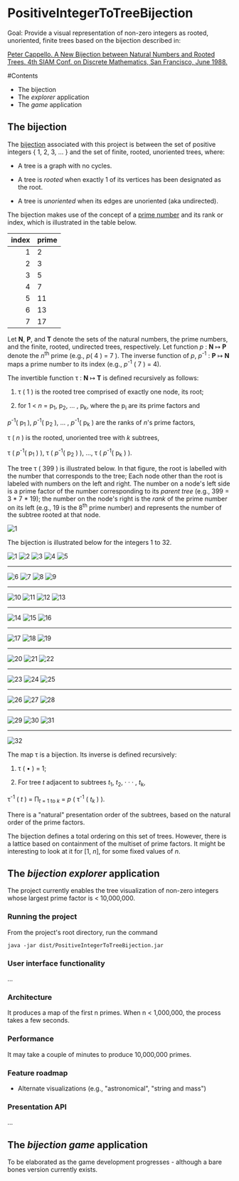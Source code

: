 # PositiveIntegerToTreeBijection

Goal: Provide a visual representation of non-zero integers as rooted, unoriented, finite trees 
based on the bijection described in:

[Peter Cappello. A New Bijection between Natural Numbers and Rooted Trees. 4th SIAM Conf. on Discrete Mathematics, San Francisco, June 1988.](https://www.cs.ucsb.edu/~cappello/papers/1988SiamDM.html)

#Contents
* The bijection
* The _explorer_ application
* The _game_ application

## The bijection

The [bijection](https://en.wikipedia.org/wiki/Bijection) associated with this project is between the set of positive integers
{ 1, 2, 3, ... } 
and the set of finite, rooted, unoriented trees, where:

* A tree is a graph with no cycles. 

* A tree is _rooted_ when exactly 1 of its vertices has been designated as the root.

* A tree is _unoriented_ when its edges are unoriented (aka undirected).

The bijection makes use of the concept of a [prime number](https://en.wikipedia.org/wiki/Prime_number)
and its rank or index, which is illustrated in the table below.

index   | prime           
 ---: | :---
1 | 2  
2 | 3
3 | 5
4 | 7
5 | 11 
6 | 13
7 | 17

Let **N**, **P**, and **T** denote the sets of the natural numbers, the prime numbers, and the finite, rooted, undirected trees, respectively. 
Let function _p_ : **N** &map; **P** denote the _n_<sup>th</sup> prime (e.g., _p_( 4 ) = 7 ).
The inverse function of _p_, _p_<sup>-1</sup> : **P** &map; **N** maps a prime number to its index (e.g., _p_<sup>-1</sup> ( 7 ) = 4).

The invertible function &tau; : **N** &map; **T** is defined recursively as follows:

1. τ ( 1 ) is the rooted tree comprised of exactly one node, its root;

1. for 1 <  _n_ = p<sub>1</sub>, p<sub>2</sub>, ... , p<sub>k</sub>, 
 where the p<sub>i</sub> are its prime factors and
 
 _p_<sup>-1</sup>( p<sub>1</sub> ),  _p_<sup>-1</sup>( p<sub>2</sub> ), ... ,  _p_<sup>-1</sup>( p<sub>k</sub> ) are the ranks of _n_'s prime factors, 
 
   τ ( _n_ ) is the rooted, unoriented tree with _k_ subtrees,
   
   τ ( _p_<sup>-1</sup>( p<sub>1</sub> ) ), τ ( _p_<sup>-1</sup>( p<sub>2</sub> ) ), ..., τ ( _p_<sup>-1</sup>( p<sub>k</sub> ) ).

The tree &tau; ( 399 ) is illustrated below.  In that figure, the root is labelled with the number that corresponds to the tree;
Each node other than the root is labeled with numbers on the left and right.  The number on a node's left side is a prime factor of the number corresponding to its _parent tree_ (e.g., 399 = 3 * 7 * 19); the number on the node's right is the _rank_ of the prime number on its left (e.g., 19 is the 8<sup>th</sup> prime number) and represents the number of the subtree rooted at that node.

![1](https://github.com/PeterCappello/PositiveIntegerToTreeBijection/blob/master/src/images/399.png "Tree corresponding to 399")

The bijection is illustrated below for the integers 1 to 32.

![1](https://github.com/PeterCappello/PositiveIntegerToTreeBijection/blob/master/src/images/1.png "Tree corresponding to 1")
![2](https://github.com/PeterCappello/PositiveIntegerToTreeBijection/blob/master/src/images/2.png "Tree corresponding to 2")
![3](https://github.com/PeterCappello/PositiveIntegerToTreeBijection/blob/master/src/images/3.png "Tree corresponding to 3")
![4](https://github.com/PeterCappello/PositiveIntegerToTreeBijection/blob/master/src/images/4.png "Tree corresponding to 4")
![5](https://github.com/PeterCappello/PositiveIntegerToTreeBijection/blob/master/src/images/5.png "Tree corresponding to 5")

<hr />

![6](https://github.com/PeterCappello/PositiveIntegerToTreeBijection/blob/master/src/images/6.png "Tree corresponding to 6")
![7](https://github.com/PeterCappello/PositiveIntegerToTreeBijection/blob/master/src/images/7.png "Tree corresponding to 7")
![8](https://github.com/PeterCappello/PositiveIntegerToTreeBijection/blob/master/src/images/8.png "Tree corresponding to 8")
![9](https://github.com/PeterCappello/PositiveIntegerToTreeBijection/blob/master/src/images/9.png "Tree corresponding to 9")

<hr />

![10](https://github.com/PeterCappello/PositiveIntegerToTreeBijection/blob/master/src/images/10.png "Tree corresponding to 10")
![11](https://github.com/PeterCappello/PositiveIntegerToTreeBijection/blob/master/src/images/11.png "Tree corresponding to 11")
![12](https://github.com/PeterCappello/PositiveIntegerToTreeBijection/blob/master/src/images/12.png "Tree corresponding to 12")
![13](https://github.com/PeterCappello/PositiveIntegerToTreeBijection/blob/master/src/images/13.png "Tree corresponding to 13")

<hr />

![14](https://github.com/PeterCappello/PositiveIntegerToTreeBijection/blob/master/src/images/14.png "Tree corresponding to 14")
![15](https://github.com/PeterCappello/PositiveIntegerToTreeBijection/blob/master/src/images/15.png "Tree corresponding to 15")
![16](https://github.com/PeterCappello/PositiveIntegerToTreeBijection/blob/master/src/images/16.png "Tree corresponding to 16")

<hr />

![17](https://github.com/PeterCappello/PositiveIntegerToTreeBijection/blob/master/src/images/17.png "Tree corresponding to 17")
![18](https://github.com/PeterCappello/PositiveIntegerToTreeBijection/blob/master/src/images/18.png "Tree corresponding to 18")
![19](https://github.com/PeterCappello/PositiveIntegerToTreeBijection/blob/master/src/images/19.png "Tree corresponding to 19")

<hr />

![20](https://github.com/PeterCappello/PositiveIntegerToTreeBijection/blob/master/src/images/20.png "Tree corresponding to 20")
![21](https://github.com/PeterCappello/PositiveIntegerToTreeBijection/blob/master/src/images/21.png "Tree corresponding to 21")
![22](https://github.com/PeterCappello/PositiveIntegerToTreeBijection/blob/master/src/images/22.png "Tree corresponding to 22")

<hr />

![23](https://github.com/PeterCappello/PositiveIntegerToTreeBijection/blob/master/src/images/23.png "Tree corresponding to 23")
![24](https://github.com/PeterCappello/PositiveIntegerToTreeBijection/blob/master/src/images/24.png "Tree corresponding to 24")
![25](https://github.com/PeterCappello/PositiveIntegerToTreeBijection/blob/master/src/images/25.png "Tree corresponding to 25")

<hr />

![26](https://github.com/PeterCappello/PositiveIntegerToTreeBijection/blob/master/src/images/26.png "Tree corresponding to 26")
![27](https://github.com/PeterCappello/PositiveIntegerToTreeBijection/blob/master/src/images/27.png "Tree corresponding to 27")
![28](https://github.com/PeterCappello/PositiveIntegerToTreeBijection/blob/master/src/images/28.png "Tree corresponding to 28")

<hr />

![29](https://github.com/PeterCappello/PositiveIntegerToTreeBijection/blob/master/src/images/29.png "Tree corresponding to 29")
![30](https://github.com/PeterCappello/PositiveIntegerToTreeBijection/blob/master/src/images/30.png "Tree corresponding to 30")
![31](https://github.com/PeterCappello/PositiveIntegerToTreeBijection/blob/master/src/images/31.png "Tree corresponding to 31")

<hr />

![32](https://github.com/PeterCappello/PositiveIntegerToTreeBijection/blob/master/src/images/32.png "Tree corresponding to 32")

The map τ is a bijection. Its inverse is defined recursively:

1. &tau; ( &bull; ) = 1;

2. For tree _t_ adjacent to subtrees _t_<sub>1</sub>, _t_<sub>2</sub>, · · · , _t_<sub>k</sub>, 

 &tau;<sup>-1</sup> ( _t_ ) = &Pi;<sub>_t_ = 1 to _k_</sub> = _p_ ( &tau;<sup>-1</sup> ( _t_<sub>_k_</sub> ) ).

There is a "natural" presentation order of the subtrees, based on the natural order of the prime factors.

The bijection defines a total ordering on this set of trees.
However, there is a lattice based on containment of the multiset of prime factors.
It might be interesting to look at it for [1, _n_], for some fixed values of _n_.

## The _bijection explorer_ application
The project currently enables the tree visualization of non-zero integers 
whose largest prime factor is < 10,000,000.

### Running the project

From the project's root directory, run the command 
<pre><code>java -jar dist/PositiveIntegerToTreeBijection.jar</code></pre> 

### User interface functionality
...

### Architecture

It produces a map of the first n primes.
When n < 1,000,000, the process takes a few seconds. 

### Performance

It may take a couple of minutes to produce 10,000,000 primes.

### Feature roadmap
* Alternate visualizations (e.g., "astronomical", "string and mass")

### Presentation API
...

## The _bijection game_ application

To be elaborated as the game development progresses - although a bare bones version currently exists.

